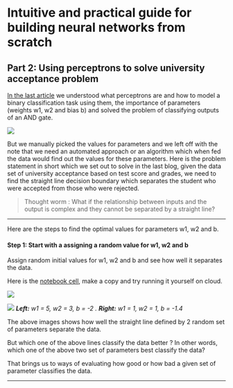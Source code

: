 
# Intuitive and practical guide for building neural networks from scratch

## Part 2: Using perceptrons to solve university acceptance problem

[In the last article](https://medium.com/ai-india/intuitive-and-practical-guide-for-building-neural-networks-from-scratch-d60126645d58) we understood what perceptrons are and how to model a binary classification task using them, the importance of parameters (weights w1, w2 and bias b) and solved the problem of classifying outputs of an AND gate.

 ![](https://cdn-images-1.medium.com/max/1200/1*83ZjwYHc4fbgnJgrcqmX8g.png)

But we manually picked the values for parameters and we left off with the note that we need an automated approach or an algorithm which when fed the data would find out the values for these parameters. Here is the problem statement in short which we set out to solve in the last blog, given the data set of university acceptance based on test score and grades, we need to find the straight line decision boundary which separates the student who were accepted from those who were rejected.

> Thought worm&nbsp;: What if the relationship between inputs and the output is complex and they cannot be separated by a straight line?

* * *

Here are the steps to find the optimal values for parameters w1, w2 and b.

#### Step 1: Start with a assigning a random value for w1, w2 and&nbsp;b

Assign random initial values for w1, w2 and b and see how well it separates the data.

Here is the [notebook cell](https://colab.research.google.com/drive/1_u0KMavhqmyTsLCIce0ay7J9Aao-vE-H#scrollTo=Kxi9VVHTjVBH&line=5&uniqifier=1), make a copy and try running it yourself on cloud.

 ![](https://cdn-images-1.medium.com/max/1200/1*aUPbI90BewMLScIGdTxU5g.png)

 ![](https://cdn-images-1.medium.com/max/1200/1*UiqmvavxrkFg56NyHgJijA.png)
***Left:** w1 = 5, w2 = 3, b = -2&nbsp;. **Right:** w1 = 1, w2 = 1, b =&nbsp;-1.4*

The above images shows how well the straight line defined by 2 random set of parameters separate the data.

But which one of the above lines classify the data better&nbsp;? In other words, which one of the above two set of parameters best classify the data?

That brings us to ways of evaluating how good or how bad a given set of parameter classifies the data.

* * *
